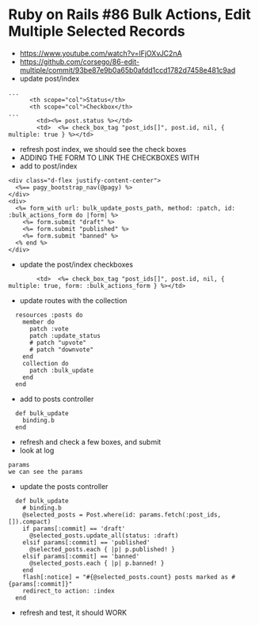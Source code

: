 # Ruby on Rails #86 Bulk Actions, Edit Multiple Selected Records

- https://www.youtube.com/watch?v=lFjOXvJC2nA
- https://github.com/corsego/86-edit-multiple/commit/93be87e9b0a65b0afdd1ccd1782d7458e481c9ad
- update post/index

```
...
      <th scope="col">Status</th>
      <th scope="col">Checkbox</th>
...
        <td><%= post.status %></td>
        <td>  <%= check_box_tag "post_ids[]", post.id, nil, { multiple: true } %></td>      
```

- refresh post index, we should see the check boxes
- ADDING THE FORM TO LINK THE CHECKBOXES WITH
- add to post/index

```
<div class="d-flex justify-content-center">
  <%== pagy_bootstrap_nav(@pagy) %>
</div>
<div>
  <%= form_with url: bulk_update_posts_path, method: :patch, id: :bulk_actions_form do |form| %>
    <%= form.submit "draft" %>
    <%= form.submit "published" %>
    <%= form.submit "banned" %>
  <% end %>  
</div>
```

- update the post/index checkboxes

```
        <td>  <%= check_box_tag "post_ids[]", post.id, nil, { multiple: true, form: :bulk_actions_form } %></td>
```

- update routes with the collection

```
  resources :posts do
    member do
      patch :vote
      patch :update_status
      # patch "upvote"
      # patch "downvote"
    end
    collection do
      patch :bulk_update
    end    
  end
```

- add to posts controller

```
  def bulk_update
    binding.b
  end
```

- refresh and check a few boxes, and submit
- look at log

```
params
we can see the params
```

- update the posts controller

```
  def bulk_update
    # binding.b
    @selected_posts = Post.where(id: params.fetch(:post_ids, []).compact)
    if params[:commit] == 'draft'
      @selected_posts.update_all(status: :draft)
    elsif params[:commit] == 'published'
      @selected_posts.each { |p| p.published! }
    elsif params[:commit] == 'banned'
      @selected_posts.each { |p| p.banned! }
    end
    flash[:notice] = "#{@selected_posts.count} posts marked as #{params[:commit]}"
    redirect_to action: :index
  end
```

- refresh and test, it should WORK

